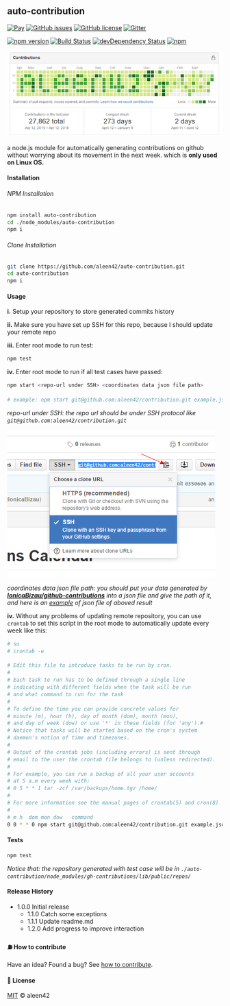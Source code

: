 ## auto-contribution

[![Pay](https://img.shields.io/badge/%24-free-%23a10000.svg)](#) [![GitHub issues](https://img.shields.io/github/issues/aleen42/auto-contribution.svg)](https://github.com/aleen42/auto-contribution/issues) [![GitHub license](https://img.shields.io/badge/license-MIT-blue.svg)](https://raw.githubusercontent.com/aleen42/auto-contribution/master/LICENSE) [![Gitter](https://badges.gitter.im/aleen42/auto-contribution.svg)](https://gitter.im/aleen42/auto-contribution?utm_source=badge&utm_medium=badge&utm_campaign=pr-badge)

[![npm version](https://badge.fury.io/js/auto-contribution.svg)](https://badge.fury.io/js/auto-contribution) [![Build Status](https://travis-ci.org/aleen42/auto-contribution.svg?branch=master)](https://travis-ci.org/aleen42/auto-contribution) 
[![devDependency Status](https://david-dm.org/aleen42/auto-contribution.svg)](https://github.com/aleen42/auto-contribution) [![npm](https://img.shields.io/npm/dt/auto-contribution.svg)](https://www.npmjs.com/package/auto-contribution)

<img src="example.png">

a node.js module for automatically generating contributions on github without worrying about its movement in the next week. which is **only used on Linux OS.**

#### Installation

###### NPM Installation

```bash
npm install auto-contribution
cd ./node_modules/auto-contribution
npm i
```

###### Clone Installation

```bash
git clone https://github.com/aleen42/auto-contribution.git
cd auto-contribution
npm i
```

#### Usage

**i.** Setup your repository to store generated commits history

**ii.** Make sure you have set up SSH for this repo, because I should update your remote repo

**iii.** Enter root mode to run test:

```bash
npm test
```

**iv.** Enter root mode to run if all test cases have passed:

```bash
npm start <repo-url under SSH> <coordinates data json file path>

# example: npm start git@github.com:aleen42/contribution.git example.json
```

*repo-url under SSH: the repo url should be under SSH protocol like `git@github.com:aleen42/contribution.git`*

<img src="./screenshot1.png">

*coordinates data json file path: you should put your data generated by [**IonicaBizau/github-contributions**](https://github.com/IonicaBizau/github-contributions) into a json file and give the path of it, and here is an [example](./example.json) of json file of aboved result*

**iv.** Without any problems of updating remote repository, you can use `crontab` to set this script in the root mode to automatically update every week like this:

```bash
# su
# crontab -e

# Edit this file to introduce tasks to be run by cron.
#
# Each task to run has to be defined through a single line
# indicating with different fields when the task will be run
# and what command to run for the task
#
# To define the time you can provide concrete values for
# minute (m), hour (h), day of month (dom), month (mon),
# and day of week (dow) or use '*' in these fields (for 'any').#
# Notice that tasks will be started based on the cron's system
# daemon's notion of time and timezones.
#
# Output of the crontab jobs (including errors) is sent through
# email to the user the crontab file belongs to (unless redirected).
#
# For example, you can run a backup of all your user accounts
# at 5 a.m every week with:
# 0 5 * * 1 tar -zcf /var/backups/home.tgz /home/
#
# For more information see the manual pages of crontab(5) and cron(8)
#
# m h  dom mon dow   command
0 0 * * 0 npm start git@github.com:aleen42/contribution.git example.json
```

#### Tests

```bash
npm test
```

*Notice that: the repository generated with test case will be in `./auto-contribution/node_modules/gh-contributions/lib/public/repos/`*

#### Release History

* 1.0.0 Initial release
	* 1.1.0 Catch some exceptions
	* 1.1.1 Update readme.md
	* 1.2.0 Add progress to improve interaction

#### :fuelpump: How to contribute

Have an idea? Found a bug? See [how to contribute](https://aleen42.gitbooks.io/personalwiki/content/contribution.html).

#### :scroll: License

[MIT](https://aleen42.gitbooks.io/personalwiki/content/MIT.html) © aleen42
